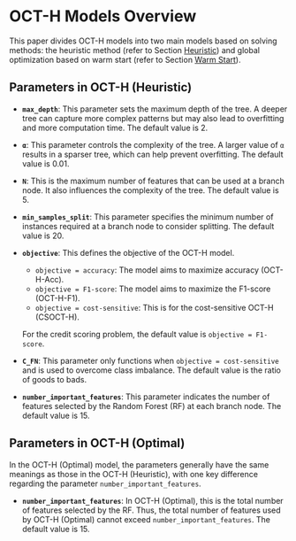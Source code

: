 # OCT-H Models Overview

This paper divides OCT-H models into two main models based on solving methods: the heuristic method (refer to Section [Heuristic](#heuristic)) and global optimization based on warm start (refer to Section [Warm Start](#warm-start)).

## Parameters in OCT-H (Heuristic)

- **`max_depth`**: This parameter sets the maximum depth of the tree. A deeper tree can capture more complex patterns but may also lead to overfitting and more computation time. The default value is 2.

- **`α`**: This parameter controls the complexity of the tree. A larger value of `α` results in a sparser tree, which can help prevent overfitting. The default value is 0.01.

- **`N`**: This is the maximum number of features that can be used at a branch node. It also influences the complexity of the tree. The default value is 5.

- **`min_samples_split`**: This parameter specifies the minimum number of instances required at a branch node to consider splitting. The default value is 20.

- **`objective`**: This defines the objective of the OCT-H model.
  - `objective = accuracy`: The model aims to maximize accuracy (OCT-H-Acc).
  - `objective = F1-score`: The model aims to maximize the F1-score (OCT-H-F1).
  - `objective = cost-sensitive`: This is for the cost-sensitive OCT-H (CSOCT-H).
  
  For the credit scoring problem, the default value is `objective = F1-score`.

- **`C_FN`**: This parameter only functions when `objective = cost-sensitive` and is used to overcome class imbalance. The default value is the ratio of goods to bads.

- **`number_important_features`**: This parameter indicates the number of features selected by the Random Forest (RF) at each branch node. The default value is 15.

## Parameters in OCT-H (Optimal)

In the OCT-H (Optimal) model, the parameters generally have the same meanings as those in the OCT-H (Heuristic), with one key difference regarding the parameter `number_important_features`.

- **`number_important_features`**: In OCT-H (Optimal), this is the total number of features selected by the RF. Thus, the total number of features used by OCT-H (Optimal) cannot exceed `number_important_features`. The default value is 15.
